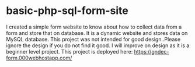 # basic-php-sql-form-site
I created a simple form website to know about how to collect data from a form and store that on database. It is a dynamic website and stores data on MySQL database.
This project was not intended for good design..Please ignore the design if you do not find it good. I will improve on design as it is a beginner level project.
This project is deployed here: https://gndec-form.000webhostapp.com/
